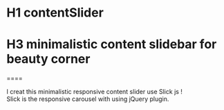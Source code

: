#  H1 contentSlider
# H3 minimalistic content slidebar for beauty corner
====


  <dt>I creat this minimalistic responsive content slider use Slick js !</dt>
  <dt>Slick is the responsive carousel with using  jQuery plugin.</dt>
